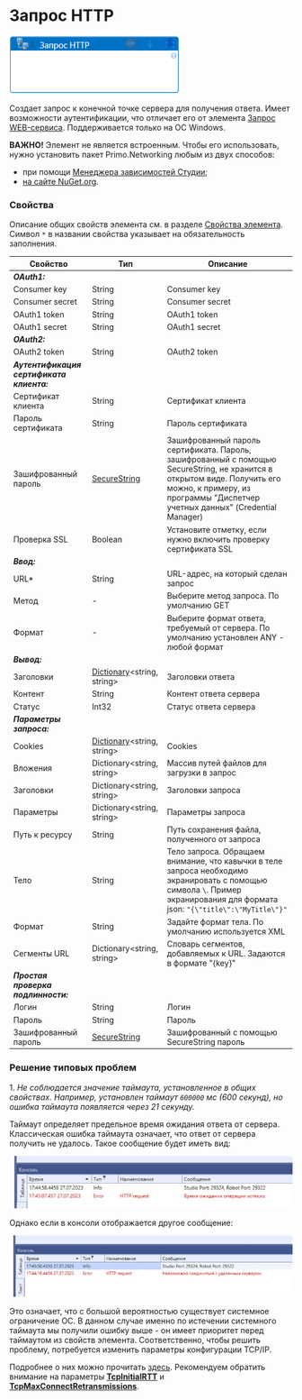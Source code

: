 # Запрос HTTP

![](../../../resources/activities/extra/networking/запрос-http.png)

Создает запрос к конечной точке сервера для получения ответа. Имеет возможности аутентификации, что отличает его от элемента [Запрос WEB-сервиса](https://docs.primo-rpa.ru/primo-rpa/g_elements/osnovnye-elementy/els_network/el_webrequest). Поддерживается только на ОС Windows.

**ВАЖНО!** Элемент не является встроенным. Чтобы его использовать, нужно установить пакет Primo.Networking любым из двух способов: 
* при помощи [Менеджера зависимостей Студии](https://docs.primo-rpa.ru/primo-rpa/primo-studio/projects/manage-dependencies#menedzher-zavisimostei);
* [на сайте NuGet.org](https://www.nuget.org/packages/Primo.Networking).

### Свойства

Описание общих свойств элемента см. в разделе [Свойства элемента](https://docs.primo-rpa.ru/primo-rpa/primo-studio/process/elements#svoistva-elementa).\
Символ `*` в названии свойства указывает на обязательность заполнения.

| Свойство           | Тип                                                                                | Описание                                                  |
| ------------------ | ---------------------------------------------------------------------------------- | --------------------------------------------------------- |
| ***OAuth1:***       |  |  |
| Consumer key       | String                                                                             | Consumer key  |
| Consumer secret    | String                                                                             | Consumer secret |
| OAuth1 token       | String                                                                             | OAuth1 token  |
| OAuth1 secret      | String                                                                             | OAuth1 secret |
| ***OAuth2:***       |  |  |
| OAuth2 token       | String                                                                             | OAuth2 token  |
| ***Аутентификация сертификата клиента:***  |  |  |
| Сертификат клиента     | String                                                                         | Сертификат клиента |
| Пароль сертификата     | String                                                                         | Пароль сертификата |
| Зашифрованный пароль   | [SecureString](https://learn.microsoft.com/ru-Ru/dotnet/api/system.security.securestring?view=netcore-3.1) | Зашифрованный пароль сертификата. Пароль, зашифрованный с помощью SecureString, не хранится в открытом виде. Получить его можно, к примеру, из программы "Диспетчер учетных данных" (Credential Manager) |
| Проверка SSL           | Boolean  | Установите отметку, если нужно включить проверку сертификата SSL |
| ***Ввод:***             |  |  |
| URL\*                  | String      | URL-адрес, на который сделан запрос |
| Метод                  | -           | Выберите метод запроса. По умолчанию GET  |
| Формат                 | -           | Выберите формат ответа, требуемый от сервера. По умолчанию установлен ANY - любой формат |
| ***Вывод:***            |  |  |
| Заголовки              | [Dictionary](https://learn.microsoft.com/ru-ru/dotnet/api/system.collections.generic.dictionary-2?view=net-5.0)\<string, string\> | Заголовки ответа |
| Контент                | String          | Контент ответа сервера   |
| Статус                 | Int32           | Статус ответа сервера   |
| ***Параметры запроса:***        |  |  |
| Cookies                | [Dictionary](https://learn.microsoft.com/ru-ru/dotnet/api/system.collections.generic.dictionary-2?view=net-5.0)\<string, string\> | Cookies  |
| Вложения               | Dictionary\<string, string\> | Массив путей файлов для загрузки в запрос    |
| Заголовки              | Dictionary\<string, string\> | Заголовки запроса |
| Параметры              | Dictionary\<string, string\> | Параметры запроса |
| Путь к ресурсу         |  String                      | Путь сохранения файла, полученного от запроса   |
| Тело                   |  String                      | Тело запроса. Обращаем внимание, что кавычки в теле запроса необходимо экранировать с помощью символа `\`. Пример экранирования для формата json: `"{\"title\":\"MyTitle\"}"`|
| Формат                 |  String                      | Задайте формат тела. По умолчанию используется XML  |
| Сегменты URL           | Dictionary\<string, string\> | Словарь сегментов, добавляемых к URL. Задаются в формате "{key}" |
| ***Простая проверка подлинности:*** |  |  |
| Логин     | String            | Логин |
| Пароль    | String            | Пароль |
| Зашифрованный пароль | [SecureString](https://learn.microsoft.com/ru-Ru/dotnet/api/system.security.securestring?view=netcore-3.1) | Зашифрованный с помощью SecureString пароль |

### Решение типовых проблем

1\. *Не соблюдается значение таймаута, установленное в общих свойствах. Например, установлен таймаут `600000` мс (600 секунд), но ошибка таймаута появляется через 21 секунду.*

Таймаут определяет предельное время ожидания ответа от сервера. Классическая ошибка таймаута означает, что ответ от сервера получить не удалось. Такое сообщение будет иметь вид:

![](../../../resources/activities/extra/networking/timeout-error-http-req.png)

Однако если в консоли отображается другое сообщение:

![](../../../resources/activities/extra/networking/system-timeout-error-http-req.png)

Это означает, что с большой вероятностью существует системное ограничение ОС. В данном случае именно по истечении системного таймаута мы получили ошибку выше - он имеет приоритет перед таймаутом из свойств элемента. Соответственно, чтобы решить проблему, потребуется изменить параметры конфигурации TCP/IP. 

Подробнее о них можно прочитать [здесь](https://learn.microsoft.com/en-us/previous-versions/windows/it-pro/windows-server-2003/cc739819(v=ws.10)?redirectedfrom=MSDN). Рекомендуем обратить внимание на параметры [**TcpInitialRTT**](https://learn.microsoft.com/en-us/previous-versions/windows/it-pro/windows-server-2003/cc739819(v=ws.10)?redirectedfrom=MSDN#tcpinitialrtt) и [**TcpMaxConnectRetransmissions**](https://learn.microsoft.com/en-us/previous-versions/windows/it-pro/windows-server-2003/cc739819(v=ws.10)?redirectedfrom=MSDN#tcpmaxconnectretransmissions). 



